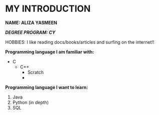 # MY INTRODUCTION

**NAME: ALIZA YASMEEN**


***DEGREE PROGRAM: CY***

HOBBIES: I like reading docs/books/articles and surfing on the internet!!

**Programming language I am familiar with:**
+ C
  * C++
    - Scratch
    - 
**Programming language I want to learn:**
1. Java
2. Python (in depth)
3. SQL 
